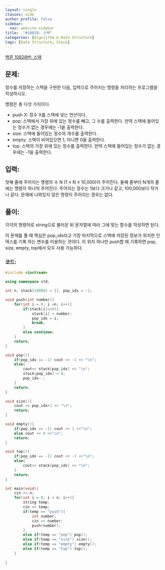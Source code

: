 ```yaml
---
layout: single
classes: wide
author_profile: false
sidebar:
  nav: website-sidebar
title:  "#10828: 스택"
categories: [Algorithm & Data Structure]
tags: [Data Structure, Stack]
---
```


[백준 10828번: 스택](https://www.acmicpc.net/problem/10828)

## 문제:

정수를 저장하는 스택을 구현한 다음, 입력으로 주어지는 명령을 처리하는 프로그램을 작성하시오.

명령은 총 다섯 가지이다.

- push X: 정수 X를 스택에 넣는 연산이다.
- pop: 스택에서 가장 위에 있는 정수를 빼고, 그 수를 출력한다. 만약 스택에 들어있는 정수가 없는 경우에는 -1을 출력한다.
- size: 스택에 들어있는 정수의 개수를 출력한다.
- empty: 스택이 비어있으면 1, 아니면 0을 출력한다.
- top: 스택의 가장 위에 있는 정수를 출력한다. 만약 스택에 들어있는 정수가 없는 경우에는 -1을 출력한다.

## 입력:

첫째 줄에 주어지는 명령의 수 N (1 ≤ N ≤ 10,000)이 주어진다. 둘째 줄부터 N개의 줄에는 명령이 하나씩 주어진다. 주어지는 정수는 1보다 크거나 같고, 100,000보다 작거나 같다. 문제에 나와있지 않은 명령이 주어지는 경우는 없다.

## 풀이:

각각의 명령어로 string으로 불러온 뒤 문자열에 따라 그에 맞는 함수를 작성하면 된다.

이 문제를 풀 때 핵심은 pop_idx라고 가장 마지막으로 스택에 저장된 정보가 위치한 인덱스를 기록 하는 변수를 이용하는 것이다. 이 위치 하나만 push할 때 기록하면 pop, size, empty, top에서 모두 사용 가능하다.

### 코드:

```cpp
#include <iostream>

using namespace std;

int n, stack[10000] = {}, pop_idx = -1;

void push(int number){
	for(int i = 0; i <n; i++){
		if(stack[i]==0){
			stack[i] = number;
			pop_idx = i;
			break;
		}
		else continue;
	}
	return;
}

void pop(){
	if(pop_idx == -1) cout << -1 << "\n";
	else{
		cout<< stack[pop_idx] << "\n";
		stack[pop_idx] = 0;
		pop_idx--;
	}
	return;
}

void size(){
	cout << pop_idx+1 << "\n";
	return;
}

void empty(){
	if(pop_idx == -1) cout << 1 <<"\n";
	else cout << 0 <<"\n";
	return;
}

void top(){
	if(pop_idx == -1) cout << -1 <<"\n";
	else{
		cout<< stack[pop_idx] << "\n";
	}
	return;
}

int main(void){
	cin >> n;
	for(int i = 0; i < n; i++){
		string temp;
		cin >> temp;
		if(temp == "push"){
			int number;
			cin >> number;
			push(number);
		}
		else if(temp == "pop") pop();
		else if(temp == "size") size();
		else if(temp == "empty") empty();
		else if(temp == "top") top();
	}
	
}
```
